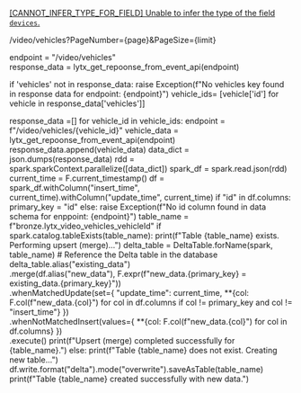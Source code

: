 [[CANNOT_INFER_TYPE_FOR_FIELD] Unable to infer the type of the field `devices`.](https://lytx-api.prod5.ph.lytx.com/video/safety/eventsWithMetadata?from=2022-10-31T15%3A04%3A30.000Z&to=2024-10-01T15%3A04%3A30.777Z&dateOption=lastUpdatedDate&sortDirection=desc&sortBy=lastUpdatedDate&includeSubgroups=true&limit=1000)

/video/vehicles?PageNumber={page}&PageSize={limit}

endpoint = "/video/vehicles"   
response_data = lytx_get_repoonse_from_event_api(endpoint)

if 'vehicles' not in response_data:
    raise Exception(f"No vehicles key found in response data for endpoint: {endpoint}")
vehicle_ids= [vehicle['id'] for vehicle in response_data['vehicles']]

response_data =[]
for vehicle_id in vehicle_ids:
    endpoint = f"/video/vehicles/{vehicle_id}"
    vehicle_data = lytx_get_repoonse_from_event_api(endpoint)
    response_data.append(vehicle_data)
data_dict = json.dumps(response_data)
rdd = spark.sparkContext.parallelize([data_dict])
spark_df = spark.read.json(rdd) 
current_time = F.current_timestamp()
df = spark_df.withColumn("insert_time", current_time).withColumn("update_time", current_time)
if "id" in df.columns:
    primary_key = "id"
else:
    raise Exception(f"No id column found in data schema for enppoint: {endpoint}")
table_name = f"bronze.lytx_video_vehicles_vehicleId"
if spark.catalog.tableExists(table_name):
    print(f"Table {table_name} exists. Performing upsert (merge)...")
    delta_table = DeltaTable.forName(spark, table_name)  # Reference the Delta table in the database
    delta_table.alias("existing_data") \
        .merge(df.alias("new_data"), F.expr(f"new_data.{primary_key} = existing_data.{primary_key}")) \
        .whenMatchedUpdate(set={
            "update_time": current_time, 
            **{col: F.col(f"new_data.{col}") for col in df.columns if col != primary_key and col != "insert_time"}
        }) \
        .whenNotMatchedInsert(values={
            **{col: F.col(f"new_data.{col}") for col in df.columns}
        }) \
        .execute()
    print(f"Upsert (merge) completed successfully for {table_name}.")
else:
    print(f"Table {table_name} does not exist. Creating new table...")
    df.write.format("delta").mode("overwrite").saveAsTable(table_name)
    print(f"Table {table_name} created successfully with new data.")
